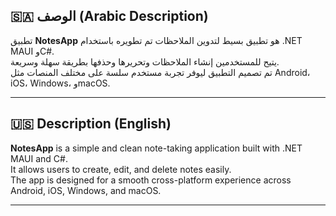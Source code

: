 ##                                                                                                                                                                                      🇸🇦 الوصف (Arabic Description)

تطبيق **NotesApp** هو تطبيق بسيط لتدوين الملاحظات تم تطويره باستخدام .NET MAUI وC#.  
يتيح للمستخدمين إنشاء الملاحظات وتحريرها وحذفها بطريقة سهلة وسريعة.  
تم تصميم التطبيق ليوفر تجربة مستخدم سلسة على مختلف المنصات مثل Android، iOS، Windows، وmacOS.

---
## 🇺🇸 Description (English)

**NotesApp** is a simple and clean note-taking application built with .NET MAUI and C#.  
It allows users to create, edit, and delete notes easily.  
The app is designed for a smooth cross-platform experience across Android, iOS, Windows, and macOS.

---
